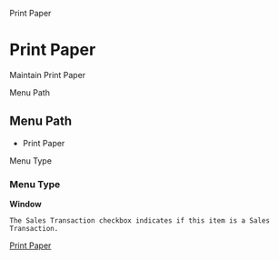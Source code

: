 
Print Paper
# Print Paper


Maintain Print Paper

Menu Path
## Menu Path



- Print Paper

Menu Type
### Menu Type

**Window**

```
The Sales Transaction checkbox indicates if this item is a Sales Transaction.
```

[Print Paper](../../functional-guide/window/window-print-paper.md)
